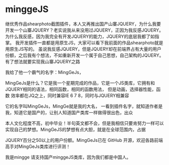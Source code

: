 # minggeJS
继优秀作品shearphoto截图插件，本人又再推出国产山寨JQUERY，为什么我要开发一个山寨JQUERY？老实说我从来没用过JQUERY，正因为我反感JQUERY。
为什么我反感，因为我完全有开发JQUERY的能力，JQUERY的底层我都了如指掌。
我开发插件一直都是用原生JS，大家可以看下我前面的作品shearphoto就是用原生JS写的。  虽说我反感JQUERY，但是JQUERY却在前端界占有大量的用户份额，之后我有个想法，不如重新开发一个属于自己思想，自己架构的JQUERY。有了想法就要实现我山寨JQUERY之路

我给了他一个霸气的名字：MingGeJs，  

MingGeJs是什么？它是我一个星期完成的作品，它是一个JS类库，它拥有和JQUERY相同的语法，相同函数，相同的函数用法， 但是动画，选择器性能，函数
效率都在JQ之上，同时兼容IE 6 7 8，同时与JQUERY相兼容

它的名字叫MingGeJs，MingGe就是我的大名， 一看到插件名字，就知道作者是我，知道它是国产的，让别人知道国产类库一样做得很出色，出众

本人文化程度不高，初中毕业！半句英文都不会，但是我相信只要肯努力一样可以实现自己的梦想。MingGeJS的梦想有点大胆，就是在全球范围内，占据

JQUERY百分之50以上的用户份额。MingGeJs已在 GitHub 开源，欢迎各路前端高手对MingGeJs类库进行评测！  

我是mingge    请支持国产minggeJS类库，因为我们都是中国人。    
